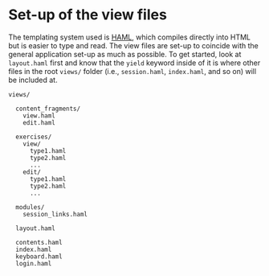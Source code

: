 # Set-up of the view files

The templating system used is [HAML](http://haml.info/), which compiles directly into HTML but is easier to type and read. The view files are set-up to coincide with the general application set-up as much as possible. To get started, look at `layout.haml` first and know that the `yield` keyword inside of it is where other files in the root `views/` folder (i.e., `session.haml`, `index.haml`, and so on) will be included at.

```
views/

  content_fragments/
    view.haml
    edit.haml
    
  exercises/
    view/
      type1.haml
      type2.haml
      ...
    edit/
      type1.haml
      type2.haml
      ...
    
  modules/
    session_links.haml

  layout.haml

  contents.haml
  index.haml
  keyboard.haml
  login.haml
```
